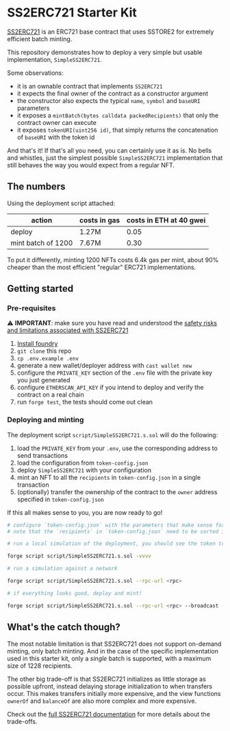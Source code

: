 # SS2ERC721 Starter Kit

[SS2ERC721](https://github.com/showtime-xyz/SS2ERC721) is an ERC721 base contract that uses SSTORE2 for extremely efficient batch minting.

This repository demonstrates how to deploy a very simple but usable implementation, `SimpleSS2ERC721`.

Some observations:
- it is an ownable contract that implements `SS2ERC721`
- it expects the final owner of the contract as a constructor argument
- the constructor also expects the typical `name`, `symbol` and `baseURI` parameters
- it exposes a `mintBatch(bytes calldata packedRecipients)` that only the contract owner can execute
- it exposes `tokenURI(uint256 id)`, that simply returns the concatenation of `baseURI` with the token id

And that's it! If that's all you need, you can certainly use it as is. No bells and whistles, just the simplest possible `SimpleSS2ERC721` implementation that still behaves the way you would expect from a regular NFT.

## The numbers

Using the deployment script attached:

| action | costs in gas | costs in ETH at 40 gwei |
| --- | --- | --- |
| deploy | 1.27M | 0.05 |
| mint batch of 1200 | 7.67M | 0.30 |

To put it differently, minting 1200 NFTs costs 6.4k gas per mint, about 90% cheaper than the most efficient "regular" ERC721 implementations.

## Getting started

### Pre-requisites

⚠️ **IMPORTANT**: make sure you have read and understood the [safety risks and limitations associated with SS2ERC721](https://github.com/showtime-xyz/SS2ERC721#safety)

1. [Install foundry](https://book.getfoundry.sh/getting-started/installation)
1. `git clone` this repo
1. `cp .env.example .env`
1. generate a new wallet/deployer address with `cast wallet new`
1. configure the `PRIVATE_KEY` section of the `.env` file with the private key you just generated
1. configure `ETHERSCAN_API_KEY` if you intend to deploy and verify the contract on a real chain
1. run `forge test`, the tests should come out clean

### Deploying and minting

The deployment script `script/SimpleSS2ERC721.s.sol` will do the following:

1. load the `PRIVATE_KEY` from your `.env`, use the corresponding address to send transactions
1. load the configuration from `token-config.json`
1. deploy `SimpleSS2ERC721` with your configuration
1. mint an NFT to all the `recipients` in `token-config.json` in a single transaction
1. (optionally) transfer the ownership of the contract to the `owner` address specified in `token-config.json`

If this all makes sense to you, you are now ready to go!

```sh
# configure `token-config.json` with the parameters that make sense for your collection
# note that the `recipients` in `token-config.json` need to be sorted in ascending numerical order, with no duplicates

# run a local simulation of the deployment, you should see the token transfers to the recipients in the trace (e.g. `emit Transfer(from: 0x0000000000000000000000000000000000000000, to: 0x1111111111111111111111111111111111111111, id: 1)`)

forge script script/SimpleSS2ERC721.s.sol -vvvv

# run a simulation against a network

forge script script/SimpleSS2ERC721.s.sol --rpc-url <rpc>

# if everything looks good, deploy and mint!

forge script script/SimpleSS2ERC721.s.sol --rpc-url <rpc> --broadcast --verify --watch
```

## What's the catch though?

The most notable limitation is that SS2ERC721 does not support on-demand minting, only batch minting. And in the case of the specific implementation used in this starter kit, only a _single_ batch is supported, with a maximum size of 1228 recipients.

The other big trade-off is that SS2ERC721 initializes as little storage as possible upfront, instead delaying storage initialization to when transfers occur. This makes transfers initially more expensive, and the view functions `ownerOf` and `balanceOf` are also more complex and more expensive.

Check out the [full SS2ERC721 documentation](https://github.com/showtime-xyz/SS2ERC721#trade-offs) for more details about the trade-offs.

